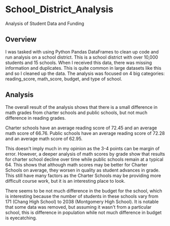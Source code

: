 # School_District_Analysis
Analysis of Student Data and Funding

## Overview
I was tasked with using Python Pandas DataFrames to clean up code and run analysis on a school district. This is a school district with over 10,000 students and 15 schools. When I received this data, there was missing information and duplicates. This is quite common in large datasets like this and so I cleaned up the data. The analysis was focused on 4 big categories: reading_score, math_score, budget, and type of school.

## Analysis
The overall result of the analysis shows that there is a small difference in math grades from charter schools and public schools, but not much difference in reading grades.

Charter schools have an average reading score of 72.45 and an average math score of 66.76.
Public schools have an average reading score of 72.28 and an average math score of 62.95.

This doesn't imply much in my opinion as the 3-4 points can be margin of error. However, a deeper analysis of math scores by grade show that results for charter school decline over time while public schools remain at a typical 64. This shows that although math scores may be better for Charter Schools on average, they worsen in quality as student advances in grade. This still have many factors as the Charter Schools may be providing more difficult course work, but it is an interesting place to look.

There seems to be not much difference in the budget for the school, which is interesting because the number of students in these schools vary from 171 (Chang High School) to 2038 (Montgomery High School). It is notable that some data was removed, but assuming it wasn't from a particular school, this is difference in population while not much difference in budget is eyecatching.
